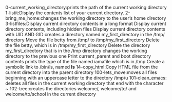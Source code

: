 0-current_working_directory:prints the path of the current working directory
1-listit:Display the contents list of your current directory.
2-bring_me_home:changes the working directory to the user’s home directory
3-listfiles:Display current directory contents in a long format
Display current directory contents, including hidden files
Display current directory contents with UID AND GID
creates a directory named my_first_directory in the /tmp/ directory
Move the file betty from /tmp/ to /tmp/my_first_directory
Delete the file betty, which is in /tmp/my_first_directory
Delete the directory my_first_directory that is in the /tmp directory
changes the working directory to the previous one
Print current ,parent and boot directory contents
prints the type of the file named iamafile which is in /tmp
Create a symbolic link to /bin/ls, named __ls__
14-copy_html:Copy HTML file from the current directory into the parent directory
100-lets_move:moves all files beginning with an uppercase letter to the directory /tmp/u
101-clean_emacs: deletes all files in the current working directory that end with the character ~
102-tree:creates the directories welcome/, welcome/to/ and welcome/to/school in the current directory
